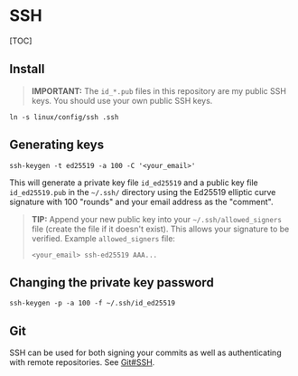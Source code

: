 # SSH

[TOC]

## Install
> **IMPORTANT:** The `id_*.pub` files in this repository are my public SSH keys.
> You should use your own public SSH keys.

```shell
ln -s linux/config/ssh .ssh
```

## Generating keys
```shell
ssh-keygen -t ed25519 -a 100 -C '<your_email>'
```

This will generate a private key file `id_ed25519` and a public key file
`id_ed25519.pub` in the `~/.ssh/` directory using the Ed25519 elliptic curve
signature with 100 "rounds" and your email address as the "comment".

> **TIP:** Append your new public key into your `~/.ssh/allowed_signers` file
> (create the file if it doesn't exist). This allows your signature to be
> verified. Example `allowed_signers` file:
> ```
> <your_email> ssh-ed25519 AAA...
> ```

## Changing the private key password
```shell
ssh-keygen -p -a 100 -f ~/.ssh/id_ed25519
```

## Git
SSH can be used for both signing your commits as well as authenticating with
remote repositories. See [Git#SSH](../git/README.md#ssh).
